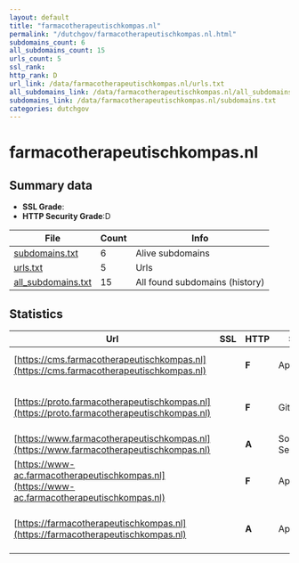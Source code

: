 ```yaml
---
layout: default
title: "farmacotherapeutischkompas.nl"
permalink: "/dutchgov/farmacotherapeutischkompas.nl.html"
subdomains_count: 6
all_subdomains_count: 15
urls_count: 5
ssl_rank: 
http_rank: D
url_link: /data/farmacotherapeutischkompas.nl/urls.txt
all_subdomains_link: /data/farmacotherapeutischkompas.nl/all_subdomains.txt
subdomains_link: /data/farmacotherapeutischkompas.nl/subdomains.txt
categories: dutchgov
---
```



# farmacotherapeutischkompas.nl
## Summary data


 - **SSL Grade**:
 - **HTTP Security Grade**:D


| File       | Count | Info |
|------------|-------|------|
|[subdomains.txt](/data/farmacotherapeutischkompas.nl/subdomains.txt)|6|Alive subdomains|
|[urls.txt](/data/farmacotherapeutischkompas.nl/urls.txt)|5|Urls|
|[all_subdomains.txt](/data/farmacotherapeutischkompas.nl/all_subdomains.txt)|15|All found subdomains (history)|


## Statistics


| Url | SSL | HTTP | Server | Cookie | HSTS | CORS | CTO | CSP | XFO | XXP | RP |FP| Tech |Title |
|--------|-------|-------|------|------|------|------|------|------|------|------|------|------|------|------|
|[https://cms.farmacotherapeutischkompas.nl](https://cms.farmacotherapeutischkompas.nl)| | **F**|Apache| | | | | | | | :white_check_mark: | |Apache HTTP Server|403 Forbidden|
|[https://proto.farmacotherapeutischkompas.nl](https://proto.farmacotherapeutischkompas.nl)| | **F**|GitHub.com| | | :warning:| | | | | :white_check_mark: | |Fastly GitHub Pages Varnish|Pharmacotherapeu...|
|[https://www.farmacotherapeutischkompas.nl](https://www.farmacotherapeutischkompas.nl)| | **A**|Solvinity Server|:white_check_mark: |:white_check_mark: | | |:warning: | :white_check_mark: | :white_check_mark: | :white_check_mark: | |Bloomreach HSTS Java|Farmacotherapeut...|
|[https://www-ac.farmacotherapeutischkompas.nl](https://www-ac.farmacotherapeutischkompas.nl)| | **F**|Apache| | | | | | | | :white_check_mark: | |Apache HTTP Server Basic|401 Unauthorized|
|[https://farmacotherapeutischkompas.nl](https://farmacotherapeutischkompas.nl)| | **A**|Apache|:white_check_mark: |:white_check_mark: | | |:warning: | :white_check_mark: | :white_check_mark: | :white_check_mark: | |Apache HTTP Server HSTS|301 Moved Perman...|

